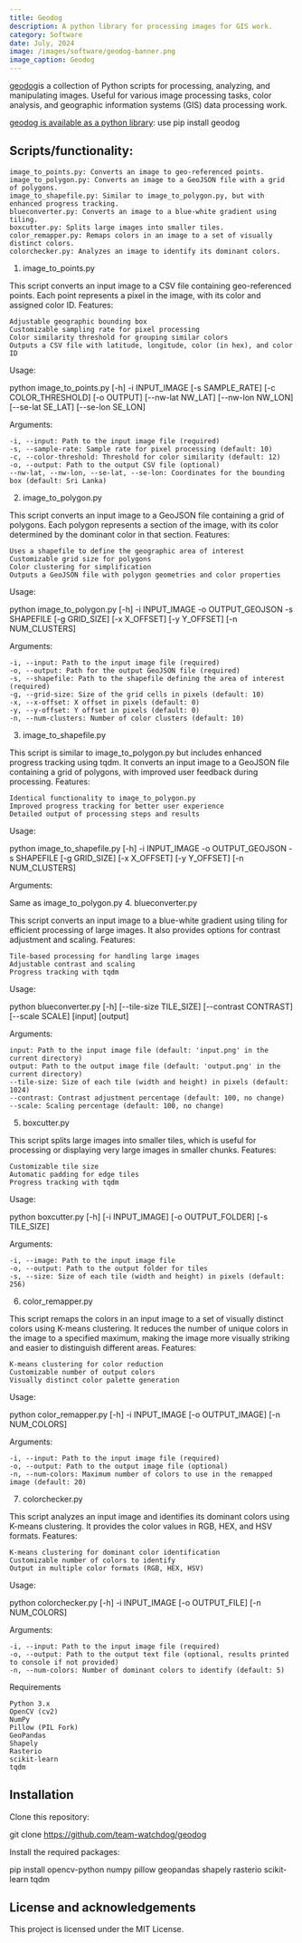 ```yaml
---
title: Geodog
description: A python library for processing images for GIS work.
category: Software
date: July, 2024
image: /images/software/geodog-banner.png
image_caption: Geodog
---
```


[geodog](https://github.com/team-watchdog/geodog)is a collection of Python scripts for processing, analyzing, and manipulating images. Useful for various image processing tasks, color analysis, and geographic information systems (GIS) data processing work. 

[geodog is available as a python library](https://pypi.org/project/geodog/0.1.1/): use pip install geodog

## Scripts/functionality:

    image_to_points.py: Converts an image to geo-referenced points.
    image_to_polygon.py: Converts an image to a GeoJSON file with a grid of polygons.
    image_to_shapefile.py: Similar to image_to_polygon.py, but with enhanced progress tracking.
    blueconverter.py: Converts an image to a blue-white gradient using tiling.
    boxcutter.py: Splits large images into smaller tiles.
    color_remapper.py: Remaps colors in an image to a set of visually distinct colors.
    colorchecker.py: Analyzes an image to identify its dominant colors.

1. image_to_points.py

This script converts an input image to a CSV file containing geo-referenced points. Each point represents a pixel in the image, with its color and assigned color ID.
Features:

    Adjustable geographic bounding box
    Customizable sampling rate for pixel processing
    Color similarity threshold for grouping similar colors
    Outputs a CSV file with latitude, longitude, color (in hex), and color ID

Usage:

python image_to_points.py [-h] -i INPUT_IMAGE [-s SAMPLE_RATE] [-c COLOR_THRESHOLD]
                          [-o OUTPUT] [--nw-lat NW_LAT] [--nw-lon NW_LON]
                          [--se-lat SE_LAT] [--se-lon SE_LON]

Arguments:

    -i, --input: Path to the input image file (required)
    -s, --sample-rate: Sample rate for pixel processing (default: 10)
    -c, --color-threshold: Threshold for color similarity (default: 12)
    -o, --output: Path to the output CSV file (optional)
    --nw-lat, --nw-lon, --se-lat, --se-lon: Coordinates for the bounding box (default: Sri Lanka)

2. image_to_polygon.py

This script converts an input image to a GeoJSON file containing a grid of polygons. Each polygon represents a section of the image, with its color determined by the dominant color in that section.
Features:

    Uses a shapefile to define the geographic area of interest
    Customizable grid size for polygons
    Color clustering for simplification
    Outputs a GeoJSON file with polygon geometries and color properties

Usage:

python image_to_polygon.py [-h] -i INPUT_IMAGE -o OUTPUT_GEOJSON -s SHAPEFILE
                           [-g GRID_SIZE] [-x X_OFFSET] [-y Y_OFFSET] [-n NUM_CLUSTERS]

Arguments:

    -i, --input: Path to the input image file (required)
    -o, --output: Path for the output GeoJSON file (required)
    -s, --shapefile: Path to the shapefile defining the area of interest (required)
    -g, --grid-size: Size of the grid cells in pixels (default: 10)
    -x, --x-offset: X offset in pixels (default: 0)
    -y, --y-offset: Y offset in pixels (default: 0)
    -n, --num-clusters: Number of color clusters (default: 10)

3. image_to_shapefile.py

This script is similar to image_to_polygon.py but includes enhanced progress tracking using tqdm. It converts an input image to a GeoJSON file containing a grid of polygons, with improved user feedback during processing.
Features:

    Identical functionality to image_to_polygon.py
    Improved progress tracking for better user experience
    Detailed output of processing steps and results

Usage:

python image_to_shapefile.py [-h] -i INPUT_IMAGE -o OUTPUT_GEOJSON -s SHAPEFILE
                             [-g GRID_SIZE] [-x X_OFFSET] [-y Y_OFFSET] [-n NUM_CLUSTERS]

Arguments:

Same as image_to_polygon.py
4. blueconverter.py

This script converts an input image to a blue-white gradient using tiling for efficient processing of large images. It also provides options for contrast adjustment and scaling.
Features:

    Tile-based processing for handling large images
    Adjustable contrast and scaling
    Progress tracking with tqdm

Usage:

python blueconverter.py [-h] [--tile-size TILE_SIZE] [--contrast CONTRAST] [--scale SCALE]
                        [input] [output]

Arguments:

    input: Path to the input image file (default: 'input.png' in the current directory)
    output: Path to the output image file (default: 'output.png' in the current directory)
    --tile-size: Size of each tile (width and height) in pixels (default: 1024)
    --contrast: Contrast adjustment percentage (default: 100, no change)
    --scale: Scaling percentage (default: 100, no change)

5. boxcutter.py

This script splits large images into smaller tiles, which is useful for processing or displaying very large images in smaller chunks.
Features:

    Customizable tile size
    Automatic padding for edge tiles
    Progress tracking with tqdm

Usage:

python boxcutter.py [-h] [-i INPUT_IMAGE] [-o OUTPUT_FOLDER] [-s TILE_SIZE]

Arguments:

    -i, --image: Path to the input image file
    -o, --output: Path to the output folder for tiles
    -s, --size: Size of each tile (width and height) in pixels (default: 256)

6. color_remapper.py

This script remaps the colors in an input image to a set of visually distinct colors using K-means clustering. It reduces the number of unique colors in the image to a specified maximum, making the image more visually striking and easier to distinguish different areas.
Features:

    K-means clustering for color reduction
    Customizable number of output colors
    Visually distinct color palette generation

Usage:

python color_remapper.py [-h] -i INPUT_IMAGE [-o OUTPUT_IMAGE] [-n NUM_COLORS]

Arguments:

    -i, --input: Path to the input image file (required)
    -o, --output: Path to the output image file (optional)
    -n, --num-colors: Maximum number of colors to use in the remapped image (default: 20)

7. colorchecker.py

This script analyzes an input image and identifies its dominant colors using K-means clustering. It provides the color values in RGB, HEX, and HSV formats.
Features:

    K-means clustering for dominant color identification
    Customizable number of colors to identify
    Output in multiple color formats (RGB, HEX, HSV)

Usage:

python colorchecker.py [-h] -i INPUT_IMAGE [-o OUTPUT_FILE] [-n NUM_COLORS]

Arguments:

    -i, --input: Path to the input image file (required)
    -o, --output: Path to the output text file (optional, results printed to console if not provided)
    -n, --num-colors: Number of dominant colors to identify (default: 5)

Requirements

    Python 3.x
    OpenCV (cv2)
    NumPy
    Pillow (PIL Fork)
    GeoPandas
    Shapely
    Rasterio
    scikit-learn
    tqdm

## Installation

Clone this repository:

git clone https://github.com/team-watchdog/geodog

Install the required packages:

pip install opencv-python numpy pillow geopandas shapely rasterio scikit-learn tqdm

## License and acknowledgements

This project is licensed under the MIT License.